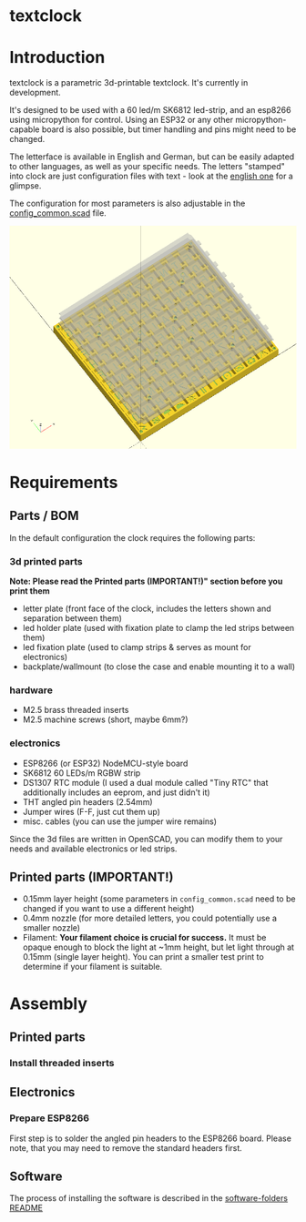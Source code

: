 textclock
=========

# Introduction

textclock is a parametric 3d-printable textclock. It's currently in development.

It's designed to be used with a 60 led/m SK6812 led-strip, and an esp8266 using micropython for control. 
Using an ESP32 or any other micropython-capable board is also possible, but timer handling and pins might 
need to be changed.

The letterface is available in English and German, but can be easily adapted to other languages, as well as your
specific needs. The letters "stamped" into clock are just configuration files with text - look at the 
[english one](hardware/config_sk6812_english_minimal.scad) for a glimpse.

The configuration for most parameters is also adjustable in the [config_common.scad](hardware/config_common.scad) file. 

![rendering](doc/render.png)

# Requirements

## Parts / BOM

In the default configuration the clock requires the following parts:

### 3d printed parts

__Note: Please read the Printed parts (IMPORTANT!)" section before you print them__

- letter plate (front face of the clock, includes the letters shown and separation between them)
- led holder plate (used with fixation plate to clamp the led strips between them)
- led fixation plate (used to clamp strips & serves as mount for electronics)
- backplate/wallmount (to close the case and enable mounting it to a wall)

### hardware
- M2.5 brass threaded inserts
- M2.5 machine screws (short, maybe 6mm?)

### electronics
- ESP8266 (or ESP32) NodeMCU-style board 
- SK6812 60 LEDs/m RGBW strip
- DS1307 RTC module (I used a dual module called "Tiny RTC" that additionally includes an eeprom, and just didn't it)
- THT angled pin headers (2.54mm)
- Jumper wires (F-F, just cut them up)
- misc. cables (you can use the jumper wire remains)

Since the 3d files are written in OpenSCAD, you can modify them to your needs and available electronics or led strips.  

## Printed parts (IMPORTANT!)

- 0.15mm layer height (some parameters in `config_common.scad` need to be changed if you want to use a different height)
- 0.4mm nozzle (for more detailed letters, you could potentially use a smaller nozzle)
- Filament: __Your filament choice is crucial for success.__ It must be opaque enough to block the light at ~1mm height, 
  but let light through at 0.15mm (single layer height). You can print a smaller test print
  to determine if your filament is suitable.   

# Assembly

## Printed parts

### Install threaded inserts

## Electronics

### Prepare ESP8266

First step is to solder the angled pin headers to the ESP8266 board. Please note, that you may need to remove the 
standard headers first. 

## Software

The process of installing the software is described in the [software-folders README](software/README.md)
